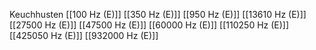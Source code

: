 Keuchhusten
[[100 Hz (E)]]
[[350 Hz (E)]]
[[950 Hz (E)]]
[[13610 Hz (E)]]
[[27500 Hz (E)]]
[[47500 Hz (E)]]
[[60000 Hz (E)]]
[[110250 Hz (E)]]
[[425050 Hz (E)]]
[[932000 Hz (E)]]